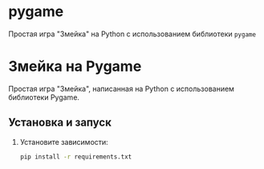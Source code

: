 # pygame
Простая игра "Змейка" на Python с использованием библиотеки `pygame`
 # Змейка на Pygame

Простая игра "Змейка", написанная на Python с использованием библиотеки Pygame.

## Установка и запуск

1. Установите зависимости:
   ```bash
   pip install -r requirements.txt